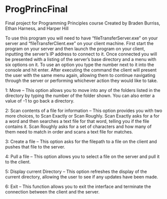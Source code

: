 # ProgPrincFinal
Final project for Programming Principles course
Created by Braden Burriss, Ethan Harness, and Harper Hill


To use this program you will need to have “fileTransferServer.exe” on your server and “fileTransferClient.exe” on your client machine.  First start the program on your server and then launch the program on your client, inputting the server’s IP address to connect to it.  Once connected you will be presented with a listing of the server’s base directory and a menu with six options on it.  To use an option you type the number next to it into the console and hit enter.  After executing the command the client will present the user with the same menu again, allowing them to continue navigating through the server or performing whichever action they would like to take.

1: Move – This option allows you to move into any of the folders listed in the directory by typing the number of the folder shown.  You can also enter a value of -1 to go back a directory.

2: Scan contents of a file for information – This option provides you with two more choices, to Scan Exactly or Scan Roughly.  Scan Exactly asks for a for a word and then searches a text file for that word, telling you if the file contains it.  Scan Roughly asks for a set of characters and how many of them need to match in order and scans a text file for matches.

3: Create a file – This option asks for the filepath to a file on the client and pushes that file to the server.

4: Pull a file – This option allows you to select a file on the server and pull it to the client.

5: Display current Directory – This option refreshes the display of the current directory, allowing the user to see if any updates have been made.

6: Exit – This function allows you to exit the interface and terminate the connection between the client and the server. 

